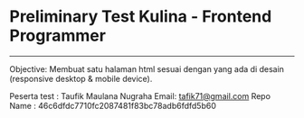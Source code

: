 
# Preliminary Test Kulina - Frontend Programmer
<hr />
<p>Objective: Membuat satu halaman html sesuai dengan yang ada di desain (responsive desktop & mobile device).</p>

Peserta test : Taufik Maulana Nugraha
Email: tafik71@gmail.com
Repo Name : 46c6dfdc7710fc2087481f83bc78adb6fdfd5b60
